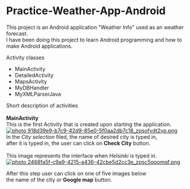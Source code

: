 # Practice-Weather-App-Android

This project is an Android application "Weather Info" used as an weather forecast.<br>
I have been doing this project to learn Android programming and how to make Android applications.

<h>Activity classes</h>
<ul>
  <li>MainActivity</li>
  <li>DetailedActivity</li>
  <li>MapsActivity</li>
  <li>MyDBHandler</li>
  <li>MyXMLParserJava</li>
</ul>

<h>Short description of activities</h>
<br>
<br>
<b>MainActivity</b>
<br>
This is the first Activity that is created upon starting the application.
<br>
<a href="http://s1294.photobucket.com/user/DoVBid/media/918d39e9-b7c9-42d9-85e0-5f0aa2db7c18_zpsofvdt2vp.png.html" target="_blank"><img src="http://i1294.photobucket.com/albums/b604/DoVBid/918d39e9-b7c9-42d9-85e0-5f0aa2db7c18_zpsofvdt2vp.png" border="0" alt=" photo 918d39e9-b7c9-42d9-85e0-5f0aa2db7c18_zpsofvdt2vp.png"/></a>
<br>
In the <i>City selection</i> filed, the name of desired city is typed in,<br>
after it is typed in, the user can click on <b>Check City</b> button.<br><br>
This image represents the interface when <i>Helsinki</i> is typed in.<br>
<a href="http://s1294.photobucket.com/user/DoVBid/media/2468fa5f-c9a9-4215-a436-42cbe5d2cc3e_zpsc5qoomqf.png.html" target="_blank"><img src="http://i1294.photobucket.com/albums/b604/DoVBid/2468fa5f-c9a9-4215-a436-42cbe5d2cc3e_zpsc5qoomqf.png" border="0" alt=" photo 2468fa5f-c9a9-4215-a436-42cbe5d2cc3e_zpsc5qoomqf.png"/></a><br>

After this step user can click on one of five images below <br>
the name of the city or <b>Google map</b> button.

